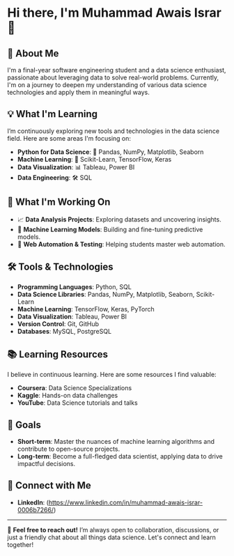 # Hi there, I'm Muhammad Awais Israr👋

## 🚀 About Me
I'm a final-year software engineering student and a data science enthusiast, passionate about leveraging data to solve real-world problems. Currently, I'm on a journey to deepen my understanding of various data science technologies and apply them in meaningful ways.

## 💡 What I'm Learning
I’m continuously exploring new tools and technologies in the data science field. Here are some areas I'm focusing on:
- **Python for Data Science**: 🐍 Pandas, NumPy, Matplotlib, Seaborn
- **Machine Learning**: 🤖 Scikit-Learn, TensorFlow, Keras
- **Data Visualization**: 📊 Tableau, Power BI
- **Data Engineering**: 🛠️ SQL

## 🌱 What I'm Working On
- 📈 **Data Analysis Projects**: Exploring datasets and uncovering insights.
- 📝 **Machine Learning Models**: Building and fine-tuning predictive models.
- 🚀 **Web Automation & Testing**: Helping students master web automation.

## 🛠️ Tools & Technologies
- **Programming Languages**: Python, SQL
- **Data Science Libraries**: Pandas, NumPy, Matplotlib, Seaborn, Scikit-Learn
- **Machine Learning**: TensorFlow, Keras, PyTorch
- **Data Visualization**: Tableau, Power BI
- **Version Control**: Git, GitHub
- **Databases**: MySQL, PostgreSQL

## 📚 Learning Resources
I believe in continuous learning. Here are some resources I find valuable:
- **Coursera**: Data Science Specializations
- **Kaggle**: Hands-on data challenges
- **YouTube**: Data Science tutorials and talks

## 🎯 Goals
- **Short-term**: Master the nuances of machine learning algorithms and contribute to open-source projects.
- **Long-term**: Become a full-fledged data scientist, applying data to drive impactful decisions.

## 🔗 Connect with Me
- **LinkedIn**: (https://www.linkedin.com/in/muhammad-awais-israr-0006b7266/)
---

💬 **Feel free to reach out!** I’m always open to collaboration, discussions, or just a friendly chat about all things data science. Let's connect and learn together!

